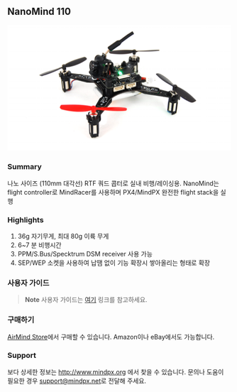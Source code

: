 ## NanoMind 110

![](../../assets/hardware/hardware-nanomind110.png)

### Summary

나노 사이즈 (110mm 대각선) RTF 쿼드 콥터로 실내 비행/레이싱용.
NanoMind는 flight controller로 MindRacer를 사용하며 PX4/MindPX 완전한 flight stack을 실행

### Highlights

1. 36g 자기무게, 최대 80g 이륙 무게
2. 6~7 분 비행시간
3. PPM/S.Bus/Specktrum DSM receiver 사용 가능
4. SEP/WEP 소켓을 사용하여 납땜 없이 기능 확장시 쌓아올리는 형태로 확장


### 사용자 가이드

> **Note** 사용자 가이드는 [여기](http://mindpx.net/assets/accessories/NanoMind_110_user_manual.pdf) 링크를 참고하세요.

### 구매하기

[AirMind Store](http://drupal.xitronet.com/?q=catalog)에서 구매할 수 있습니다. Amazon이나 eBay에서도 가능합니다.

### Support

보다 상세한 정보는 http://www.mindpx.org 에서 찾을 수 있습니다. 문의나 도움이 필요한 경우 [support@mindpx.net](mailto://support@mindpx.net)로 전달해 주세요.
